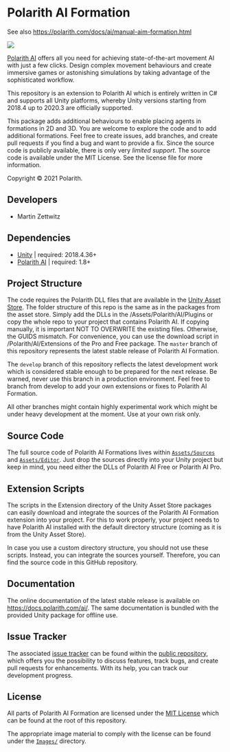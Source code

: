 # Polarith AI Formation

See also https://polarith.com/docs/ai/manual-aim-formation.html 

![](Images/polarith-ai.png)

[Polarith AI](https://polarith.com/ai/) offers all you need for achieving state-of-the-art movement
AI with just a few clicks. Design complex movement behaviours and create immersive games or
astonishing simulations by taking advantage of the sophisticated workflow.

This repository is an extension to Polarith AI which is entirely written in C# and supports all
Unity platforms, whereby Unity versions starting from 2018.4 up to 2020.3 are officially supported.

This package adds additional behaviours to enable placing agents in formations in 2D and 3D. You are
welcome to explore the code and to add additional formations. Feel free to create issues, add
branches, and create pull requests if you find a bug and want to provide a fix. Since the source
code is publicly available, there is only very *limited support*. The source code is available under
the MIT License. See the license file for more information.

Copyright © 2021 Polarith.


## Developers

+ Martin Zettwitz


## Dependencies

+ [Unity](https://unity3d.com/) | required: 2018.4.36+
+ [Polarith AI](https://assetstore.unity.com/publishers/23798) | required: 1.8+


## Project Structure

The code requires the Polarith DLL files that are available in the [Unity Asset
Store](https://assetstore.unity.com/publishers/23798). The folder structure of this repo is the same
as in the packages from the asset store. Simply add the DLLs in the /Assets/Polarith/AI/Plugins or
copy the whole repo to your project that contains Polarith AI. If copying manually, it is important
NOT TO OVERWRITE the existing files. Otherwise, the GUIDS mismatch. For convenience, you can use the
download script in /Polarith/AI/Extensions of the Pro and Free package. The `master` branch of this
repository represents the latest stable release of Polarith AI Formation.

The `develop` branch of this repository reflects the latest development work which is considered
stable enough to be prepared for the next release. Be warned, never use this branch in a production
environment. Feel free to branch from develop to add your own extensions or fixes to Polarith AI
Formation.

All other branches might contain highly experimental work which might be under heavy development at
the moment. Use at your own risk only.


## Source Code

The full source code of Polarith AI Formations lives within [`Assets/Sources`](Assets/Sources) and
[`Assets/Editor`](Assets/Editor). Just drop the sources directly into your Unity project but keep in
mind, you need either the DLLs of Polarith AI Free or Polarith AI Pro.


## Extension Scripts

The scripts in the Extension directory of the Unity Asset Store packages can easily download and
integrate the sources of the Polarith AI Formation extension into your project. For this to work
properly, your project needs to have Polarith AI installed with the default directory structure
(coming as it is from the Unity Asset Store).

In case you use a custom directory structure, you should not use these scripts. Instead, you can
integrate the sources yourself. Therefore, you can find the source code in this GitHub repository.


## Documentation

The online documentation of the latest stable release is available on https://docs.polarith.com/ai/.
The same documentation is bundled with the provided Unity package for offline use.


## Issue Tracker

The associated [issue tracker](https://github.com/Polarith/AI-Formation/issues) can be found within
the [public repository](https://github.com/Polarith/AI-Formation), which offers you the possibility
to discuss features, track bugs, and create pull requests for enhancements. With its help, you can
track our development progress.


## License

All parts of Polarith AI Formation are licensed under the [MIT License](LICENSE) which can be found
at the root of this repository.

The appropriate image material to comply with the license can be found under the
[`Images/`](Images/) directory.

